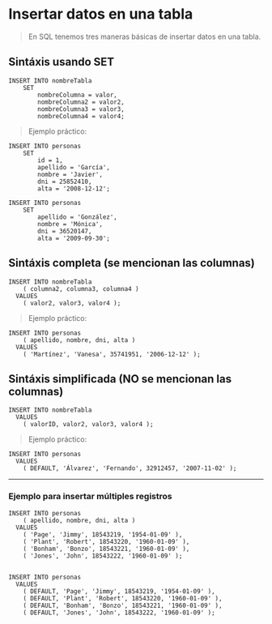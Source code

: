 # Insertar datos en una tabla

> En SQL tenemos tres maneras básicas de insertar datos en una tabla.

## Sintáxis usando SET

    INSERT INTO nombreTabla  
        SET  
            nombreColumna = valor,
            nombreColumna2 = valor2,
            nombreColumna3 = valor3,
            nombreColumna4 = valor4;

> Ejemplo práctico:  

    INSERT INTO personas  
        SET  
            id = 1,  
            apellido = 'García',   
            nombre = 'Javier',  
            dni = 25852410,  
            alta = '2008-12-12';

    INSERT INTO personas  
        SET   
            apellido = 'González',   
            nombre = 'Mónica',  
            dni = 36520147,  
            alta = '2009-09-30';


## Sintáxis completa (se mencionan las columnas)

    INSERT INTO nombreTabla  
        ( columna2, columna3, columna4 )  
      VALUES  
        ( valor2, valor3, valor4 ); 

> Ejemplo práctico:

    INSERT INTO personas  
        ( apellido, nombre, dni, alta )  
      VALUES  
        ( 'Martínez', 'Vanesa', 35741951, '2006-12-12' );   

## Sintáxis simplificada (NO se mencionan las columnas)

    INSERT INTO nombreTabla  
      VALUES  
        ( valorID, valor2, valor3, valor4 );

> Ejemplo práctico:

    INSERT INTO personas  
      VALUES  
        ( DEFAULT, 'Álvarez', 'Fernando', 32912457, '2007-11-02' );

----
### Ejemplo para insertar múltiples registros

    INSERT INTO personas 
        ( apellido, nombre, dni, alta ) 
      VALUES    
        ( 'Page', 'Jimmy', 18543219, '1954-01-09' ), 
        ( 'Plant', 'Robert', 18543220, '1960-01-09' ),
        ( 'Bonham', 'Bonzo', 18543221, '1960-01-09' ),
        ( 'Jones', 'John', 18543222, '1960-01-09' );
        

    INSERT INTO personas
      VALUES    
        ( DEFAULT, 'Page', 'Jimmy', 18543219, '1954-01-09' ), 
        ( DEFAULT, 'Plant', 'Robert', 18543220, '1960-01-09' ),
        ( DEFAULT, 'Bonham', 'Bonzo', 18543221, '1960-01-09' ),
        ( DEFAULT, 'Jones', 'John', 18543222, '1960-01-09' );
        